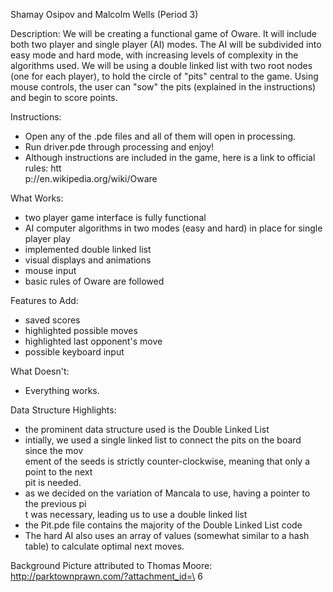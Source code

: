 Shamay Osipov and Malcolm Wells (Period 3)

Description: We will be creating a functional game of Oware. It will include both two player and single player (AI) modes. The AI will be subdivided into easy mode and hard mode, with increasing levels of complexity in the algorithms used. We will be using a double linked list with two root nodes (one for each player), to hold the circle of "pits" central to the game. Using mouse controls, the user can "sow" the pits (explained in the instructions) and begin to score points.

Instructions:
- Open any of the .pde files and all of them will open in processing.
- Run driver.pde through processing and enjoy!
- Although instructions are included in the game, here is a link to official rules: htt\
p://en.wikipedia.org/wiki/Oware

What Works:
- two player game interface is fully functional
- AI computer algorithms in two modes (easy and hard) in place for single player play
- implemented double linked list
- visual displays and animations
- mouse input
- basic rules of Oware are followed

Features to Add:
- saved scores
- highlighted possible moves
- highlighted last opponent's move
- possible keyboard input

What Doesn't:
- Everything works.

Data Structure Highlights:
- the prominent data structure used is the Double Linked List
- intially, we used a single linked list to connect the pits on the board since the mov\
ement of the seeds is strictly counter-clockwise, meaning that only a point to the next\
 pit is needed.
- as we decided on the variation of Mancala to use, having a pointer to the previous pi\
t was necessary, leading us to use a double linked list
- the Pit.pde file contains the majority of the Double Linked List code
- The hard AI also uses an array of values (somewhat similar to a hash table) to calculate optimal next moves.

Background Picture attributed to Thomas Moore: http://parktownprawn.com/?attachment_id=\
6
